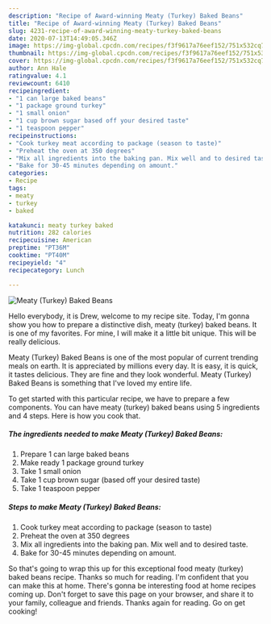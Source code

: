 ```yaml
---
description: "Recipe of Award-winning Meaty (Turkey) Baked Beans"
title: "Recipe of Award-winning Meaty (Turkey) Baked Beans"
slug: 4231-recipe-of-award-winning-meaty-turkey-baked-beans
date: 2020-07-13T14:49:05.346Z
image: https://img-global.cpcdn.com/recipes/f3f9617a76eef152/751x532cq70/meaty-turkey-baked-beans-recipe-main-photo.jpg
thumbnail: https://img-global.cpcdn.com/recipes/f3f9617a76eef152/751x532cq70/meaty-turkey-baked-beans-recipe-main-photo.jpg
cover: https://img-global.cpcdn.com/recipes/f3f9617a76eef152/751x532cq70/meaty-turkey-baked-beans-recipe-main-photo.jpg
author: Ann Hale
ratingvalue: 4.1
reviewcount: 6410
recipeingredient:
- "1 can large baked beans"
- "1 package ground turkey"
- "1 small onion"
- "1 cup brown sugar based off your desired taste"
- "1 teaspoon pepper"
recipeinstructions:
- "Cook turkey meat according to package (season to taste)"
- "Preheat the oven at 350 degrees"
- "Mix all ingredients into the baking pan. Mix well and to desired taste."
- "Bake for 30-45 minutes depending on amount."
categories:
- Recipe
tags:
- meaty
- turkey
- baked

katakunci: meaty turkey baked 
nutrition: 282 calories
recipecuisine: American
preptime: "PT36M"
cooktime: "PT40M"
recipeyield: "4"
recipecategory: Lunch

---
```



![Meaty (Turkey) Baked Beans](https://img-global.cpcdn.com/recipes/f3f9617a76eef152/751x532cq70/meaty-turkey-baked-beans-recipe-main-photo.jpg)

Hello everybody, it is Drew, welcome to my recipe site. Today, I'm gonna show you how to prepare a distinctive dish, meaty (turkey) baked beans. It is one of my favorites. For mine, I will make it a little bit unique. This will be really delicious.



Meaty (Turkey) Baked Beans is one of the most popular of current trending meals on earth. It is appreciated by millions every day. It is easy, it is quick, it tastes delicious. They are fine and they look wonderful. Meaty (Turkey) Baked Beans is something that I've loved my entire life.


To get started with this particular recipe, we have to prepare a few components. You can have meaty (turkey) baked beans using 5 ingredients and 4 steps. Here is how you cook that.

<!--inarticleads1-->

##### The ingredients needed to make Meaty (Turkey) Baked Beans:

1. Prepare 1 can large baked beans
1. Make ready 1 package ground turkey
1. Take 1 small onion
1. Take 1 cup brown sugar (based off your desired taste)
1. Take 1 teaspoon pepper




<!--inarticleads2-->

##### Steps to make Meaty (Turkey) Baked Beans:

1. Cook turkey meat according to package (season to taste)
1. Preheat the oven at 350 degrees
1. Mix all ingredients into the baking pan. Mix well and to desired taste.
1. Bake for 30-45 minutes depending on amount.




So that's going to wrap this up for this exceptional food meaty (turkey) baked beans recipe. Thanks so much for reading. I'm confident that you can make this at home. There's gonna be interesting food at home recipes coming up. Don't forget to save this page on your browser, and share it to your family, colleague and friends. Thanks again for reading. Go on get cooking!
